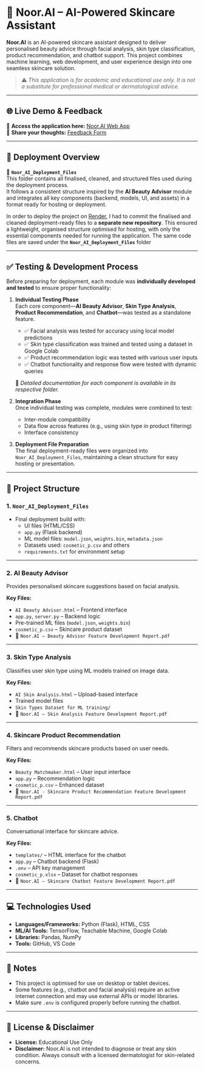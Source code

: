 # 🌸 Noor.AI – AI-Powered Skincare Assistant

**Noor.AI** is an AI-powered skincare assistant designed to deliver personalised beauty advice through facial analysis, skin type classification, product recommendation, and chatbot support. This project combines machine learning, web development, and user experience design into one seamless skincare solution.

> ⚠️ *This application is for academic and educational use only. It is not a substitute for professional medical or dermatological advice.*

---

## 🌐 Live Demo & Feedback

🔗 **Access the application here:** [Noor.AI Web App](https://noor-ai.onrender.com)  
📝 **Share your thoughts:** [Feedback Form](https://forms.gle/Pvqz7QMMYAD6cUSi6)

---

## 🚀 Deployment Overview

📁 **`Noor_AI_Deployment_Files`**  
This folder contains all finalised, cleaned, and structured files used during the deployment process.  
It follows a consistent structure inspired by the **AI Beauty Advisor** module and integrates all key components (backend, models, UI, and assets) in a format ready for hosting or deployment.

In order to deploy the project on [Render](https://render.com), I had to commit the finalised and cleaned deployment-ready files to a **separate new repository**. This ensured a lightweight, organised structure optimised for hosting, with only the essential components needed for running the application. The same code files are saved under the **`Noor_AI_Deployment_Files`** folder 


---

## ✅ Testing & Development Process

Before preparing for deployment, each module was **individually developed and tested** to ensure proper functionality:

1. **Individual Testing Phase**  
   Each core component—**AI Beauty Advisor**, **Skin Type Analysis**, **Product Recommendation**, and **Chatbot**—was tested as a standalone feature.  
   - ✅ Facial analysis was tested for accuracy using local model predictions  
   - ✅ Skin type classification was trained and tested using a dataset in Google Colab  
   - ✅ Product recommendation logic was tested with various user inputs  
   - ✅ Chatbot functionality and response flow were tested with dynamic queries  

   📄 *Detailed documentation for each component is available in its respective folder.*

2. **Integration Phase**  
   Once individual testing was complete, modules were combined to test:
   - Inter-module compatibility
   - Data flow across features (e.g., using skin type in product filtering)
   - Interface consistency

3. **Deployment File Preparation**  
   The final deployment-ready files were organized into `Noor_AI_Deployment_Files`, maintaining a clean structure for easy hosting or presentation.

---

## 📁 Project Structure

### 1. `Noor_AI_Deployment_Files`  
- Final deployment build with:
  - UI files (HTML/CSS)
  - `app.py` (Flask backend)
  - ML model files: `model.json`, `weights.bin`, `metadata.json`
  - Datasets used: `cosmetic_p.csv` and others
  - `requirements.txt` for environment setup

---

### 2. AI Beauty Advisor  
Provides personalised skincare suggestions based on facial analysis.

**Key Files:**
- `AI Beauty Advisor.html` – Frontend interface  
- `app.py`, `server.py` – Backend logic  
- Pre-trained ML files (`model.json`, `weights.bin`)  
- `cosmetic_p.csv` – Skincare product dataset  
- 📄 `Noor.AI – Beauty Advisor Feature Development Report.pdf`

---

### 3. Skin Type Analysis  
Classifies user skin type using ML models trained on image data.

**Key Files:**
- `AI Skin Analysis.html` – Upload-based interface  
- Trained model files  
- `Skin Types Dataset for ML training/`  
- 📄 `Noor.AI – Skin Analysis Feature Development Report.pdf`

---

### 4. Skincare Product Recommendation  
Filters and recommends skincare products based on user needs.

**Key Files:**
- `Beauty Matchmaker.html` – User input interface  
- `app.py` – Recommendation logic  
- `cosmetic_p.csv` – Enhanced dataset  
- 📄 `Noor.AI - Skincare Product Recommendation Feature Development Report.pdf`

---

### 5. Chatbot  
Conversational interface for skincare advice.

**Key Files:**
- `templates/` – HTML interface for the chatbot  
- `app.py` – Chatbot backend (Flask)  
- `.env` – API key management  
- `cosmetic_p.xlsx` – Dataset for chatbot responses  
- 📄 `Noor.AI – Skincare Chatbot Feature Development Report.pdf`

---

## 💻 Technologies Used

- **Languages/Frameworks:** Python (Flask), HTML, CSS  
- **ML/AI Tools:** TensorFlow, Teachable Machine, Google Colab  
- **Libraries:** Pandas, NumPy  
- **Tools:** GitHub, VS Code

---

## 📌 Notes

- This project is optimised for use on desktop or tablet devices.  
- Some features (e.g., chatbot and facial analysis) require an active internet connection and may use external APIs or model libraries.  
- Make sure `.env` is configured properly before running the chatbot.

---

## 📄 License & Disclaimer

- **License:** Educational Use Only  
- **Disclaimer:** Noor.AI is not intended to diagnose or treat any skin condition. Always consult with a licensed dermatologist for skin-related concerns.
